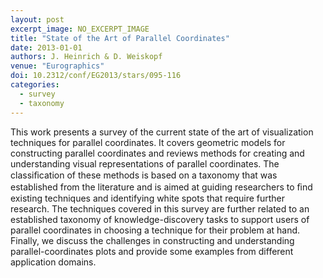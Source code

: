 ```yaml
---
layout: post
excerpt_image: NO_EXCERPT_IMAGE
title: "State of the Art of Parallel Coordinates"
date: 2013-01-01
authors: J. Heinrich & D. Weiskopf
venue: "Eurographics"
doi: 10.2312/conf/EG2013/stars/095-116
categories:
  - survey
  - taxonomy
---
```

This work presents a survey of the current state of the art of visualization techniques for parallel coordinates. It covers geometric models for constructing parallel coordinates and reviews methods for creating and understanding visual representations of parallel coordinates. The classiﬁcation of these methods is based on a taxonomy that was established from the literature and is aimed at guiding researchers to ﬁnd existing techniques and identifying white spots that require further research. The techniques covered in this survey are further related to an established taxonomy of knowledge-discovery tasks to support users of parallel coordinates in choosing a technique for their problem at hand. Finally, we discuss the challenges in constructing and understanding parallel-coordinates plots and provide some examples from different application domains.
